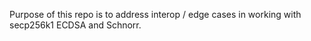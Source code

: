 Purpose of this repo is to address interop / edge cases in working with secp256k1 ECDSA and Schnorr.
